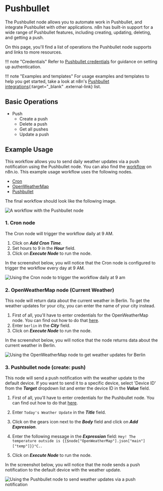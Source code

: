 # Pushbullet

The Pushbullet node allows you to automate work in Pushbullet, and integrate Pushbullet with other applications. n8n has built-in support for a wide range of Pushbullet features, including creating, updating, deleting, and getting a push. 

On this page, you'll find a list of operations the Pushbullet node supports and links to more resources.

!!! note "Credentials"
    Refer to [Pushbullet credentials](/integrations/builtin/credentials/pushbullet/) for guidance on setting up authentication. 

!!! note "Examples and templates"
    For usage examples and templates to help you get started, take a look at n8n's [Pushbullet integrations](https://n8n.io/integrations/pushbullet/){:target="_blank" .external-link} list.


## Basic Operations

* Push
    * Create a push
    * Delete a push
    * Get all pushes
    * Update a push

## Example Usage

This workflow allows you to send daily weather updates via a push notification using the Pushbullet node. You can also find the [workflow](https://n8n.io/workflows/740) on n8n.io. This example usage workflow uses the following nodes.
- [Cron](/integrations/builtin/core-nodes/n8n-nodes-base.cron/)
- [OpenWeatherMap](/integrations/builtin/app-nodes/n8n-nodes-base.openweathermap/)
- [Pushbullet]()

The final workflow should look like the following image.

![A workflow with the Pushbullet node](/_images/integrations/builtin/app-nodes/pushbullet/workflow.png)

### 1. Cron node

The Cron node will trigger the workflow daily at 9 AM.

1. Click on ***Add Cron Time***.
2. Set hours to 9 in the ***Hour*** field.
3. Click on ***Execute Node*** to run the node.

In the screenshot below, you will notice that the Cron node is configured to trigger the workflow every day at 9 AM.

![Using the Cron node to trigger the workflow daily at 9 am](/_images/integrations/builtin/app-nodes/pushbullet/cron_node.png)

### 2. OpenWeatherMap node (Current Weather)

This node will return data about the current weather in Berlin. To get the weather updates for your city, you can enter the name of your city instead.

1. First of all, you'll have to enter credentials for the OpenWeatherMap node. You can find out how to do that [here](/integrations/builtin/credentials/openweathermap/).
2. Enter `berlin` in the ***City*** field.
3. Click on ***Execute Node*** to run the node.

In the screenshot below, you will notice that the node returns data about the current weather in Berlin.

![Using the OpenWeatherMap node to get weather updates for Berlin](/_images/integrations/builtin/app-nodes/pushbullet/openweathermap_node.png)

### 3. Pushbullet node (create: push)

This node will send a push notification with the weather update to the default device. If you want to send it to a specific device, select 'Device ID' from the ***Target*** dropdown list and enter the device ID in the ***Value*** field.

1. First of all, you'll have to enter credentials for the Pushbullet node. You can find out how to do that [here](/integrations/builtin/credentials/pushbullet/).
2. Enter `Today's Weather Update` in the ***Title*** field.
3. Click on the gears icon next to the ***Body*** field and click on ***Add Expression***.

4. Enter the following message in the ***Expression*** field: `Hey! The temperature outside is {{$node["OpenWeatherMap"].json["main"]["temp"]}}°C.`.
5. Click on ***Execute Node*** to run the node.


In the screenshot below, you will notice that the node sends a push notification to the default device with the weather update.

![Using the Pushbullet node to send weather updates via a push notification](/_images/integrations/builtin/app-nodes/pushbullet/pushbullet_node.png)
